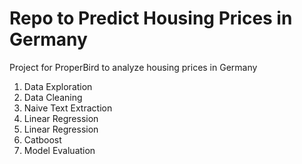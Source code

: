 # Repo to Predict Housing Prices in Germany
Project for ProperBird to analyze housing prices in Germany

1. Data Exploration
2. Data Cleaning
3. Naive Text Extraction
4. Linear Regression
5. Linear Regression
6. Catboost
7. Model Evaluation
